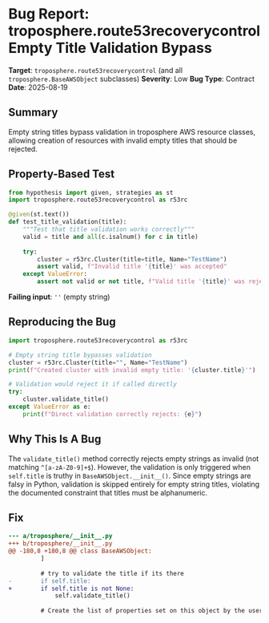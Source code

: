 # Bug Report: troposphere.route53recoverycontrol Empty Title Validation Bypass

**Target**: `troposphere.route53recoverycontrol` (and all `troposphere.BaseAWSObject` subclasses)
**Severity**: Low
**Bug Type**: Contract
**Date**: 2025-08-19

## Summary

Empty string titles bypass validation in troposphere AWS resource classes, allowing creation of resources with invalid empty titles that should be rejected.

## Property-Based Test

```python
from hypothesis import given, strategies as st
import troposphere.route53recoverycontrol as r53rc

@given(st.text())
def test_title_validation(title):
    """Test that title validation works correctly"""
    valid = title and all(c.isalnum() for c in title)
    
    try:
        cluster = r53rc.Cluster(title=title, Name="TestName")
        assert valid, f"Invalid title '{title}' was accepted"
    except ValueError:
        assert not valid or not title, f"Valid title '{title}' was rejected"
```

**Failing input**: `''` (empty string)

## Reproducing the Bug

```python
import troposphere.route53recoverycontrol as r53rc

# Empty string title bypasses validation
cluster = r53rc.Cluster(title="", Name="TestName")
print(f"Created cluster with invalid empty title: '{cluster.title}'")

# Validation would reject it if called directly
try:
    cluster.validate_title()
except ValueError as e:
    print(f"Direct validation correctly rejects: {e}")
```

## Why This Is A Bug

The `validate_title()` method correctly rejects empty strings as invalid (not matching `^[a-zA-Z0-9]+$`). However, the validation is only triggered when `self.title` is truthy in `BaseAWSObject.__init__()`. Since empty strings are falsy in Python, validation is skipped entirely for empty string titles, violating the documented constraint that titles must be alphanumeric.

## Fix

```diff
--- a/troposphere/__init__.py
+++ b/troposphere/__init__.py
@@ -180,8 +180,8 @@ class BaseAWSObject:
         ]
 
         # try to validate the title if its there
-        if self.title:
+        if self.title is not None:
             self.validate_title()
 
         # Create the list of properties set on this object by the user
```